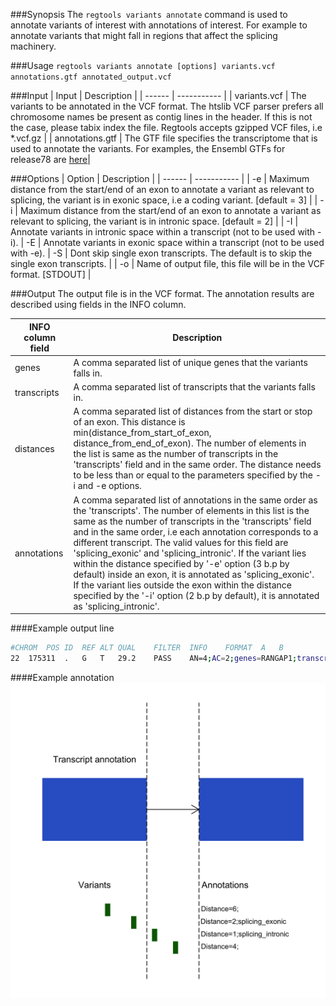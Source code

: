 [variant_annotation]: ../images/variant_annotation_examples.png

###Synopsis
The `regtools variants annotate` command is used to annotate variants of interest with annotations of interest. For example to annotate variants that might fall in regions that affect the splicing machinery.

###Usage
`regtools variants annotate [options] variants.vcf annotations.gtf annotated_output.vcf`

###Input
| Input              | Description |
| ------             | ----------- |
| variants.vcf       | The variants to be annotated in the VCF format. The htslib VCF parser prefers all chromosome names be present as contig lines in the header. If this is not the case, please tabix index the file. Regtools accepts gzipped VCF files, i.e *.vcf.gz |
| annotations.gtf    | The GTF file specifies the transcriptome that is used to annotate the variants. For examples, the Ensembl GTFs for release78 are [here](ftp://ftp.ensembl.org/pub/release-78/gtf/)|

###Options
| Option  | Description |
| ------  | ----------- |
| -e      | Maximum distance from the start/end of an exon to annotate a variant as relevant to splicing, the variant is in exonic space, i.e a coding variant. [default = 3] |
| -i      | Maximum distance from the start/end of an exon to annotate a variant as relevant to splicing, the variant is in intronic space. [default = 2] |
| -I      | Annotate variants in intronic space within a transcript (not to be used with -i).
| -E      | Annotate variants in exonic space within a transcript (not to be used with -e).
| -S      | Dont skip single exon transcripts. The default is to skip the single exon transcripts. |
| -o      | Name of output file, this file will be in the VCF format. [STDOUT] |

###Output
The output file is in the VCF format. The annotation results are described using fields in the INFO column.

| INFO column field | Description |
| ----------------- | ----------- |
| genes             |A comma separated list of unique genes that the variants falls in.|
| transcripts       |A comma separated list of transcripts that the variants falls in. |
| distances         |A comma separated list of distances from the start or stop of an exon. This distance is min(distance_from_start_of_exon, distance_from_end_of_exon). The number of elements in the list is same as the number of transcripts in the 'transcripts' field and in the same order. The distance needs to be less than or equal to the parameters specified by the -i and -e options.|
| annotations       |A comma separated list of annotations in the same order as the 'transcripts'. The number of elements in this list is the same as the number of transcripts in the 'transcripts' field and in the same order, i.e each annotation corresponds to a different transcript. The valid values for this field are 'splicing_exonic' and 'splicing_intronic'. If the variant lies within the distance specified by '-e' option (3 b.p by default) inside an exon, it is annotated as 'splicing_exonic'. If the variant lies outside the exon within the distance specified by the '-i' option (2 b.p by default), it is annotated as 'splicing_intronic'.|

####Example output line
```bash
#CHROM	POS	ID	REF	ALT	QUAL	FILTER	INFO	FORMAT	A	B
22	175311	.	G	T	29.2	PASS	AN=4;AC=2;genes=RANGAP1;transcripts=ENST00000356244,ENST00000405486,ENST00000407260,ENST00000455915;distances=2,2,2,2;annotations=splicing_intronic,splicing_intronic,splicing_intronic,splicing_intronic	GT:GQ	0/1:215	0/1:225
```

####Example annotation
![Variant-annotation example][variant_annotation]
